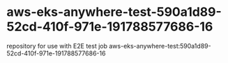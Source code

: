 # aws-eks-anywhere-test-590a1d89-52cd-410f-971e-191788577686-16
repository for use with E2E test job aws-eks-anywhere-test:590a1d89-52cd-410f-971e-191788577686-16
